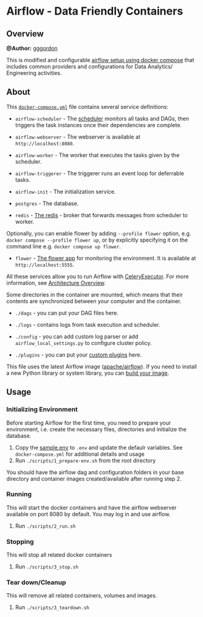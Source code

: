 # Airflow -  Data Friendly Containers

## Overview

**@Author:** [gggordon](https://github.com/gggordon)

This is modified and configurable [airflow setup using docker compose](https://airflow.apache.org/docs/apache-airflow/stable/howto/docker-compose/index.html) that includes common providers and configurations for Data Analytics/ Engineering activities.



## About

This [`docker-compose.yml`](./docker-compose.yml) file contains several service definitions:

-   `airflow-scheduler` - The [scheduler](https://airflow.apache.org/docs/apache-airflow/stable/administration-and-deployment/scheduler.html) monitors all tasks and DAGs, then triggers the task instances once their dependencies are complete.
    
-   `airflow-webserver` - The webserver is available at `http://localhost:8080`.
    
-   `airflow-worker` - The worker that executes the tasks given by the scheduler.
    
-   `airflow-triggerer` - The triggerer runs an event loop for deferrable tasks.
    
-   `airflow-init` - The initialization service.
    
-   `postgres` - The database.
    
-   `redis` - [The redis](https://redis.io/) - broker that forwards messages from scheduler to worker.
    

Optionally, you can enable flower by adding `--profile flower` option, e.g. `docker compose --profile flower up`, or by explicitly specifying it on the command line e.g. `docker compose up flower`.

-   `flower` - [The flower app](https://flower.readthedocs.io/en/latest/) for monitoring the environment. It is available at `http://localhost:5555`.
    

All these services allow you to run Airflow with [CeleryExecutor](https://airflow.apache.org/docs/apache-airflow-providers-celery/stable/celery_executor.html "(in apache-airflow-providers-celery v3.10.0)"). For more information, see [Architecture Overview](https://airflow.apache.org/docs/apache-airflow/stable/core-concepts/overview.html).

Some directories in the container are mounted, which means that their contents are synchronized between your computer and the container.

-   `./dags` - you can put your DAG files here.
    
-   `./logs` - contains logs from task execution and scheduler.
    
-   `./config` - you can add custom log parser or add `airflow_local_settings.py` to configure cluster policy.
    
-   `./plugins` - you can put your [custom plugins](https://airflow.apache.org/docs/apache-airflow/stable/authoring-and-scheduling/plugins.html) here.
    

This file uses the latest Airflow image ([apache/airflow](https://hub.docker.com/r/apache/airflow)). If you need to install a new Python library or system library, you can [build your image](https://airflow.apache.org/docs/docker-stack/index.html "(in docker-stack vdevel)").


## Usage


### Initializing Environment
Before starting Airflow for the first time, you need to prepare your environment, i.e. create the necessary files, directories and initialize the database.

1. Copy the [sample.env](./sample.env) to `.env` and update the defaulr variables. See `docker-compose.yml` for additional details and usage
2. Run `./scripts/1_prepare-env.sh` from the root directory

You should have the airflow dag and configuration folders in your base directory and container images created/available after running step 2.

### Running

This will start the docker containers and have the airflow webserver available on port 8080 by default. You may log in and use airflow.

1. Run `./scripts/2_run.sh`

### Stopping

This will stop all related docker containers

1. Run `./scripts/3_stop.sh`

### Tear down/Cleanup

This will remove all related containers, volumes and images.

1. Run `./scripts/3_teardown.sh`

